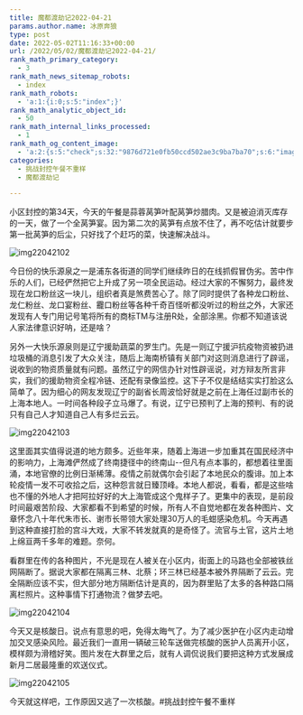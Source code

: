 ```yaml
---
title: 魔都渡劫记2022-04-21
params.author.name: 冰原奔狼
type: post
date: 2022-05-02T11:16:33+00:00
url: /2022/05/02/魔都渡劫记2022-04-21/
rank_math_primary_category:
  - 3
rank_math_news_sitemap_robots:
  - index
rank_math_robots:
  - 'a:1:{i:0;s:5:"index";}'
rank_math_analytic_object_id:
  - 50
rank_math_internal_links_processed:
  - 1
rank_math_og_content_image:
  - 'a:2:{s:5:"check";s:32:"9876d721e0fb50ccd502ae3c9ba7ba70";s:6:"images";a:0:{}}'
categories:
  - 挑战封控午餐不重样
  - 魔都渡劫记

---
```

小区封控的第34天，今天的午餐是蒜蓉莴笋叶配莴笋炒腊肉。又是被迫消灭库存的一天，做了一个全莴笋宴。因为第二次的莴笋有点放不住了，再不吃估计就要步第一批莴笋的后尘，只好找了个赶巧的菜，快速解决战斗。

<img decoding="async" src="https://i0.wp.com/s2.loli.net/2022/05/02/DHbfj3EoBTVkyFm.jpg?w=640&#038;ssl=1" alt="img22042102" data-recalc-dims="1" />

今日份的快乐源泉之一是浦东各街道的同学们继续昨日的在线抓假冒伪劣。苦中作乐的人们，已经俨然把它上升成了另一项全民运动。经过大家的不懈努力，最终发现在龙口粉丝这一块儿，组织者真是煞费苦心了。除了同时提供了各种龙口粉丝、龙仁粉丝、龙口宴粉丝、龗口粉丝等各种千奇百怪听都没听过的粉丝之外，大家还发现有人专门用记号笔将所有的商标TM与注册R处，全部涂黑。你都不知道该说人家法律意识好呐，还是啥？

另外一大快乐源泉则是辽宁援助蔬菜的罗生门。先是一则辽宁援沪抗疫物资被扔进垃圾桶的消息引发了大众关注，随后上海南桥镇有关部门对这则消息进行了辟谣，说收到的物资质量就有问题。虽然辽宁的网信办针对性辟谣说，对方辩友所言非实，我们的援助物资全程冷链、还配有录像监控。这下子不仅是结结实实打脸这么简单了。因为细心的网友发现辽宁的副省长周波恰好就是之前在上海任过副市长的上海本地人。一时间各种段子立马爆了。有说，辽宁已预判了上海的预判、有的说只有自己人才知道自己人有多烂云云。

<img decoding="async" src="https://i0.wp.com/s2.loli.net/2022/05/02/jNXyMrJaEP27AlD.jpg?w=640&#038;ssl=1" alt="img22042103" data-recalc-dims="1" />

这里面其实值得说道的地方颇多。近些年来，随着上海进一步加重其在国民经济中的影响力，上海滩俨然成了终南捷径中的终南山--但凡有点本事的，都想着往里面涌，本地官僚的比例日渐稀薄。疫情之前就偶尔会引起了本地民众的腹诽。加上本轮疫情一发不可收拾之后，这种怨言就日臻顶峰。本地人都说，看看，都是这些啥也不懂的外地人才把阿拉好好的大上海管成这个鬼样子了。更集中的表现，是前段时间最艰苦阶段、大家都看不到希望的时候，所有人不自觉地都在发各种图片、文章怀念八十年代朱市长、谢市长带领大家处理30万人的毛蚶感染危机。今天再遇到这种直接打脸的宫斗大戏，大家不转发就真的是奇怪了。流官与土官，这片土地上绵亘两千多年的难题。奈何。

看群里在传的各种图片，不光是现在人被关在小区内，街面上的马路也全部被铁丝网隔断了。据说大家都在隔离三林、北蔡；环三林已经基本被外界隔断了云云。完全隔断应该不实，但大部分地方隔断估计是真的，因为群里贴了太多的各种路口隔离栏照片。这种事情下打通物流？做梦去吧。

<img decoding="async" src="https://i0.wp.com/s2.loli.net/2022/05/02/QI4orHmdaXspR5M.jpg?w=640&#038;ssl=1" alt="img22042104" data-recalc-dims="1" />

今天又是核酸日。说点有意思的吧，免得太晦气了。为了减少医护在小区内走动增加交叉感染风险。最近我们一直用一辆破三轮车送做完核酸的医护人员离开小区，模样颇为滑稽好笑。图片发在大群里之后，就有人调侃说我们要把这种方式发展成新月二居最隆重的欢送仪式。

<img decoding="async" src="https://i0.wp.com/s2.loli.net/2022/05/02/KsG2b7x5UFy3O61.jpg?w=640&#038;ssl=1" alt="img22042105" data-recalc-dims="1" />

今天就这样吧，工作原因又逃了一次核酸。#挑战封控午餐不重样

